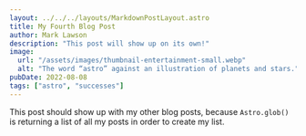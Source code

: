 ```yaml
---
layout: ../../../layouts/MarkdownPostLayout.astro
title: My Fourth Blog Post
author: Mark Lawson
description: "This post will show up on its own!"
image:
  url: "/assets/images/thumbnail-entertainment-small.webp"
  alt: "The word “astro” against an illustration of planets and stars."
pubDate: 2022-08-08
tags: ["astro", "successes"]
---
```


This post should show up with my other blog posts, because `Astro.glob()` is returning a list of all my posts in order to create my list.
